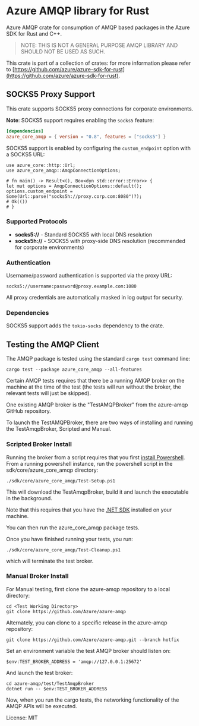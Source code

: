 # Azure AMQP library for Rust

Azure AMQP crate for consumption of AMQP based packages in the Azure SDK for Rust and C++.

> NOTE: THIS IS NOT A GENERAL PURPOSE AMQP LIBRARY AND SHOULD NOT BE USED AS SUCH.

This crate is part of a collection of crates: for more information please refer to [https://github.com/azure/azure-sdk-for-rust](https://github.com/azure/azure-sdk-for-rust).

## SOCKS5 Proxy Support

This crate supports SOCKS5 proxy connections for corporate environments.

**Note**: SOCKS5 support requires enabling the `socks5` feature:

```toml
[dependencies]
azure_core_amqp = { version = "0.8", features = ["socks5"] }
```

SOCKS5 support is enabled by configuring the `custom_endpoint` option with a SOCKS5 URL:

```rust,no_run
use azure_core::http::Url;
use azure_core_amqp::AmqpConnectionOptions;

# fn main() -> Result<(), Box<dyn std::error::Error>> {
let mut options = AmqpConnectionOptions::default();
options.custom_endpoint = Some(Url::parse("socks5h://proxy.corp.com:8080")?);
# Ok(())
# }
```

### Supported Protocols

- **socks5://** - Standard SOCKS5 with local DNS resolution
- **socks5h://** - SOCKS5 with proxy-side DNS resolution (recommended for corporate environments)

### Authentication

Username/password authentication is supported via the proxy URL:
```text
socks5://username:password@proxy.example.com:1080
```

All proxy credentials are automatically masked in log output for security.

### Dependencies

SOCKS5 support adds the `tokio-socks` dependency to the crate.

## Testing the AMQP Client

The AMQP package is tested using the standard `cargo test` command line:

```pwsh
cargo test --package azure_core_amqp --all-features
```

Certain AMQP tests requires that there be a running AMQP broker on the machine at the time of the test (the tests will run without the broker, the relevant tests will just be skipped).

One existing AMQP broker is the "TestAMQPBroker" from the azure-amqp GitHub repository.

To launch the TestAMQPBroker, there are two ways of installing and running the TestAmqpBroker, Scripted and Manual.

### Scripted Broker Install

Running the broker from a script requires that you first [install Powershell](https://learn.microsoft.com/powershell/scripting/install/installing-powershell?view=powershell-7.4).
From a running powershell instance,  run the powershell script in the sdk/core/azure_core_amqp directory:

```pwsh
./sdk/core/azure_core_amqp/Test-Setup.ps1
```

This will download the TestAmqpBroker, build it and launch the executable in the background.

Note that this requires that you have the [.NET SDK](https://dot.net/download) installed on your machine.

You can then run the azure_core_amqp package tests.

Once you have finished running your tests, you run:

```pwsh
./sdk/core/azure_core_amqp/Test-Cleanup.ps1
```

which will terminate the test broker.

### Manual Broker Install

For Manual testing, first clone the azure-amqp repository to a local directory:

```pwsh
cd <Test Working Directory>
git clone https://github.com/Azure/azure-amqp
```

Alternately, you can clone to a specific release in the azure-amqp repository:

```pwsh
git clone https://github.com/Azure/azure-amqp.git --branch hotfix
```

Set an environment variable the test AMQP broker should listen on:

```pwsh
$env:TEST_BROKER_ADDRESS = 'amqp://127.0.0.1:25672'
```

And launch the test broker:

```pwsh
cd azure-amqp/test/TestAmqpBroker
dotnet run -- $env:TEST_BROKER_ADDRESS
```

Now, when you run the cargo tests, the networking functionality of the AMQP APIs will be executed.

License: MIT
